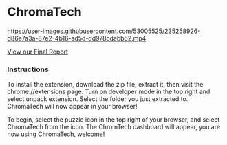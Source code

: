 # ChromaTech

https://user-images.githubusercontent.com/53005525/235258926-d86a7a3a-87e2-4b16-ad5d-dd978cdabb52.mp4

[View our Final Report](https://github.com/ericlove02/ChromaTech/files/11359946/FinalReport.pdf)

### Instructions 
To install the extension, download the zip file, extract it, then visit the chrome://extensions page. Turn on developer mode in the top right and select unpack extension. Select the folder you just extracted to. ChromaTech will now appear in your browser!

To begin, select the puzzle icon in the top right of your browser, and select ChromaTech from the icon. The ChromTech dashboard will appear, you are now using ChromaTech, welcome!

